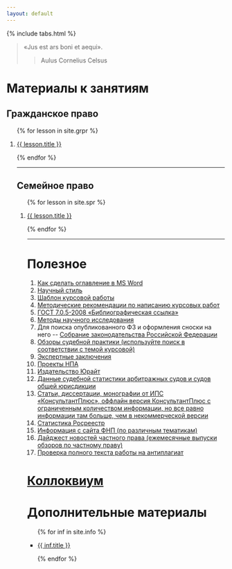 ```yaml
---
layout: default
---
```


{% include tabs.html %}

<style>
table {
  border: 2px solid #000000;
}
td {
  border: 2px solid #000000;
  padding: 5px;
}
th {
  border: 2px solid #000000;
  padding: 5px;
}
</style>

> «Jus est ars boni et aequi».
>
> > Aulus Cornelius Celsus

# Материалы к занятиям

## Гражданское право

<ol>

{% for lesson in site.grpr %}

  <li>
    <a href="{{ lesson.url }}">
      {{ lesson.title }}
    </a>
  </li>

{% endfor %}

<hr />

## Семейное право

<ol>

{% for lesson in site.spr %}

  <li>
    <a href="{{ lesson.url }}">
      {{ lesson.title }}
    </a>
  </li>

{% endfor %}

<hr />

# Полезное

1. [Как сделать оглавление в MS Word](https://www.youtube.com/watch?app=desktop&v=fU9X88ZoALU)
2. [Научный стиль](https://licey.net/free/4-russkii_yazyk/41-kurs_russkogo_yazyka_russkii_yazyk_i_kultura_obscheniya/stages/791-52_nauchnyi_stil.html)
3. [Шаблон курсовой работы](/Kursovaya_ryba.docx)
4. [Методические рекомендации по написанию курсовых работ](/metodichka_po_kursovym_rabotam.docx)
5. [ГОСТ 7.0.5-2008 «Библиографическая ссылка»](/gost-7_0_8-2008.pdf)
6. [Методы научного исследования](/Metody_Nauchnogo_Issledovania.pdf)
7. Для поиска опубликованного ФЗ и оформления сноски на него -- [Собрание законодательства Российской Федерации](http://www.szrf.ru/szrf/index.phtml?md=1)
8. [Обзоры судебной практики (используйте поиск в соответствии с темой курсовой)](http://xn--b1a4a.xn--p1ai/documents/thematics/?year=2021)
9. [Экспертные заключения](http://privlaw.ru/sovet-po-kodifikacii/)
10. [Проекты НПА](https://sozd.duma.gov.ru/calendar/b/year/2021-01-01/2021-12-31/1.1)
11. [Издательство Юрайт](https://urait.ru/)
12. [Данные судебной статистики арбитражных судов и судов общей юрисдикции](http://www.cdep.ru/index.php?id=79)
13. [Статьи, диссертации, монографии от ИПС «КонсультантПлюс», оффлайн версия КонсультантПлюс с ограниченным количеством информации, но все равно информации там больше, чем в некоммерческой версии](https://www.consultant.ru/edu/student/study/)
14. [Статистика Росреестр](https://rosreestr.gov.ru/site/open-service/statistika-i-analitika/statisticheskaya-otchetnost/?clear_cache=Y)
15. [Информация с сайта ФНП (по различным тематикам)](https://notariat.ru/ru-ru/publishing-center/group/infographics/)
16. [Дайджест новостей частного права (ежемесячные выпуски обзоров по частному праву)](https://m-logos.ru/publications/digest/)
17. [Проверка полного текста работы на антиплагиат](https://www.antiplagiat.ru/)

# <a href="/colloc">Коллоквиум</a>

# Дополнительные материалы

<ul>

{% for inf in site.info %}

  <li>
    <a href="{{ inf.url }}">
      {{ inf.title }}
    </a>
  </li>

{% endfor %}

</ul>

<script>
// Get the element with id="defaultOpen" and click on it
document.getElementById("defaultOpen").click();
</script>
